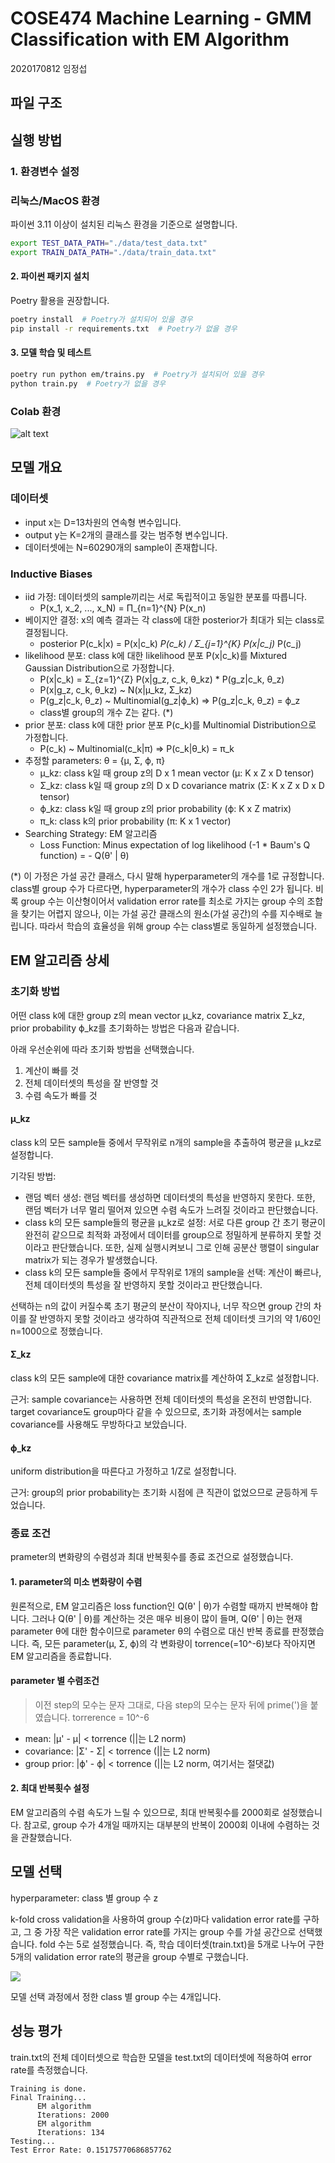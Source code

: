 # COSE474 Machine Learning - GMM Classification with EM Algorithm

2020170812 임정섭

## 파일 구조

## 실행 방법

### 1. 환경변수 설정

### 리눅스/MacOS 환경

파이썬 3.11 이상이 설치된 리눅스 환경을 기준으로 설명합니다.

```bash
export TEST_DATA_PATH="./data/test_data.txt"
export TRAIN_DATA_PATH="./data/train_data.txt"
```

#### 2. 파이썬 패키지 설치

Poetry 활용을 권장합니다.

```bash
poetry install  # Poetry가 설치되어 있을 경우
pip install -r requirements.txt  # Poetry가 없을 경우
```

#### 3. 모델 학습 및 테스트

```bash
poetry run python em/trains.py  # Poetry가 설치되어 있을 경우
python train.py  # Poetry가 없을 경우
```

### Colab 환경

![alt text](docs/colab.png)

## 모델 개요

### 데이터셋

- input x는 D=13차원의 연속형 변수입니다.
- output y는 K=2개의 클래스를 갖는 범주형 변수입니다.
- 데이터셋에는 N=60290개의 sample이 존재합니다.

### Inductive Biases

- iid 가정: 데이터셋의 sample끼리는 서로 독립적이고 동일한 분포를 따릅니다.
  - P(x_1, x_2, ..., x_N) = Π_{n=1}^{N} P(x_n)
- 베이지안 결정: x의 예측 결과는 각 class에 대한 posterior가 최대가 되는 class로 결정됩니다.
  - posterior P(c_k|x) = P(x|c_k) *P(c_k) / Σ_{j=1}^{K} P(x|c_j)* P(c_j)
- likelihood 분포: class k에 대한 likelihood 분포 P(x|c_k)를 Mixtured Gaussian Distribution으로 가정합니다.
  - P(x|c_k) = Σ_{z=1}^{Z} P(x|g_z, c_k, θ_kz) * P(g_z|c_k, θ_z)
  - P(x|g_z, c_k, θ_kz) ~ N(x|μ_kz, Σ_kz)
  - P(g_z|c_k, θ_z) ~ Multinomial(g_z|ϕ_k) => P(g_z|c_k, θ_z) = ϕ_z
  - class별 group의 개수 Z는 같다. (*)
- prior 분포: class k에 대한 prior 분포 P(c_k)를 Multinomial Distribution으로 가정합니다.
  - P(c_k) ~ Multinomial(c_k|π) => P(c_k|θ_k) = π_k
- 추정할 parameters: θ = {μ, Σ, ϕ, π}
  - μ_kz: class k일 때 group z의 D x 1 mean vector (μ: K x Z x D tensor)
  - Σ_kz: class k일 때 group z의 D x D covariance matrix (Σ: K x Z x D x D tensor)
  - ϕ_kz: class k일 때 group z의 prior probability (ϕ: K x Z matrix)
  - π_k: class k의 prior probability (π: K x 1 vector)
- Searching Strategy: EM 알고리즘
  - Loss Function: Minus expectation of log likelihood (-1 * Baum's Q function) = - Q(θ' | θ)

(*) 이 가정은 가설 공간 클래스, 다시 말해 hyperparameter의 개수를 1로 규정합니다. class별 group 수가 다르다면, hyperparameter의 개수가 class 수인 2가 됩니다. 비록 group 수는 이산형이어서 validation error rate를 최소로 가지는 group 수의 조합을 찾기는 어렵지 않으나, 이는 가설 공간 클래스의 원소(가설 공간)의 수를 지수배로 늘립니다. 따라서 학습의 효율성을 위해 group 수는 class별로 동일하게 설정했습니다.

## EM 알고리즘 상세

### 초기화 방법

어떤 class k에 대한 group z의 mean vector μ_kz, covariance matrix Σ_kz, prior probability ϕ_kz를 초기화하는 방법은 다음과 같습니다.

아래 우선순위에 따라 초기화 방법을 선택했습니다.

1. 계산이 빠를 것
2. 전체 데이터셋의 특성을 잘 반영할 것
3. 수렴 속도가 빠를 것

#### μ_kz

class k의 모든 sample들 중에서 무작위로 n개의 sample을 추출하여 평균을 μ_kz로 설정합니다.

기각된 방법:

- 랜덤 벡터 생성: 랜덤 벡터를 생성하면 데이터셋의 특성을 반영하지 못한다. 또한, 랜덤 벡터가 너무 멀리 떨어져 있으면 수렴 속도가 느려질 것이라고 판단했습니다.
- class k의 모든 sample들의 평균을 μ_kz로 설정: 서로 다른 group 간 초기 평균이 완전히 같으므로 최적화 과정에서 데이터를 group으로 정밀하게 분류하지 못할 것이라고 판단했습니다. 또한, 실제 실행시켜보니 그로 인해 공분산 행렬이 singular matrix가 되는 경우가 발생했습니다.
- class k의 모든 sample들 중에서 무작위로 1개의 sample을 선택: 계산이 빠르나, 전체 데이터셋의 특성을 잘 반영하지 못할 것이라고 판단했습니다.

선택하는 n의 값이 커질수록 초기 평균의 분산이 작아지나, 너무 작으면 group 간의 차이를 잘 반영하지 못할 것이라고 생각하여 직관적으로 전체 데이터셋 크기의 약 1/60인 n=1000으로 정했습니다.

#### Σ_kz

class k의 모든 sample에 대한 covariance matrix를 계산하여 Σ_kz로 설정합니다.

근거: sample covariance는 사용하면 전체 데이터셋의 특성을 온전히 반영합니다. target covariance도 group마다 같을 수 있으므로, 초기화 과정에서는 sample covariance를 사용해도 무방하다고 보았습니다.

#### ϕ_kz

uniform distribution을 따른다고 가정하고 1/Z로 설정합니다.

근거: group의 prior probability는 초기화 시점에 큰 직관이 없었으므로 균등하게 두었습니다.

### 종료 조건

prameter의 변화량의 수렴성과 최대 반복횟수를 종료 조건으로 설정했습니다.

#### 1. parameter의 미소 변화량이 수렴

원론적으로, EM 알고리즘은 loss function인 Q(θ' | θ)가 수렴할 때까지 반복해야 합니다. 그러나 Q(θ' | θ)를 계산하는 것은 매우 비용이 많이 들며, Q(θ' | θ)는 현재 parameter θ에 대한 함수이므로 parameter θ의 수렴으로 대신 반복 종료를 판정했습니다. 즉, 모든 parameter(μ, Σ, ϕ)의 각 변화량이 torrence(=10^-6)보다 작아지면 EM 알고리즘을 종료합니다.

#### parameter 별 수렴조건

> 이전 step의 모수는 문자 그대로, 다음 step의 모수는 문자 뒤에 prime(')을 붙였습니다.
> torrerence = 10^-6

- mean: |μ' - μ| < torrence  (||는 L2 norm)
- covariance: |Σ' - Σ| < torrence  (||는 L2 norm)
- group prior: |ϕ' - ϕ| < torrence  (||는 L2 norm, 여기서는 절댓값)

#### 2. 최대 반복횟수 설정

EM 알고리즘의 수렴 속도가 느릴 수 있으므로, 최대 반복횟수를 2000회로 설정했습니다. 참고로, group 수가 4개일 때까지는 대부분의 반복이 2000회 이내에 수렴하는 것을 관찰했습니다.

## 모델 선택

hyperparameter: class 별 group 수 z

k-fold cross validation을 사용하여 group 수(z)마다 validation error rate를 구하고, 그 중 가장 작은 validation error rate를 가지는 group 수를 가설 공간으로 선택했습니다.
fold 수는 5로 설정했습니다. 즉, 학습 데이터셋(train.txt)을 5개로 나누어 구한 5개의 validation error rate의 평균을 group 수별로 구했습니다.

![](docs/cross_validation_1.png)

모델 선택 과정에서 정한 class 별 group 수는 4개입니다.

## 성능 평가

train.txt의 전체 데이터셋으로 학습한 모델을 test.txt의 데이터셋에 적용하여 error rate를 측정했습니다.

```
Training is done.
Final Training...
      EM algorithm
      Iterations: 2000
      EM algorithm
      Iterations: 134
Testing...
Test Error Rate: 0.15175770686857762
```
